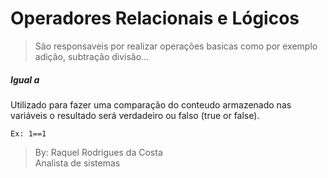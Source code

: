 # Operadores Relacionais e Lógicos

> São responsaveis por realizar operações basicas como por exemplo adição, subtração divisão...

##### Igual a
Utilizado para fazer uma comparação do conteudo armazenado nas variáveis o resultado será verdadeiro ou falso (true or false).

```plaintext
Ex: 1==1
````





> By: Raquel Rodrigues da Costa  
> Analista de sistemas